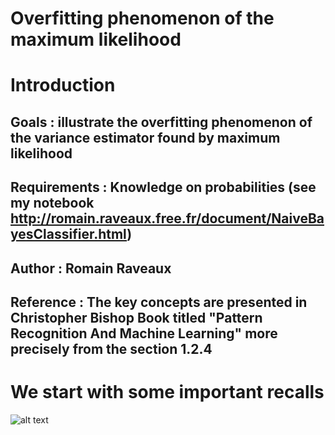 Overfitting phenomenon of the maximum likelihood
===============	

# Introduction

## Goals : illustrate the overfitting phenomenon of the variance estimator found by maximum likelihood
## Requirements : Knowledge on probabilities (see my notebook http://romain.raveaux.free.fr/document/NaiveBayesClassifier.html)

## Author : Romain Raveaux
## Reference : The key concepts are presented in Christopher Bishop Book titled "Pattern Recognition And Machine Learning" more precisely from the section 1.2.4



# We start with some important recalls
![alt text](http://romain.raveaux.free.fr/document/gaussianfittedvariance.PNG "Model fitting")
